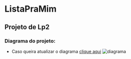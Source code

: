 
ListaPraMim
===============
Projeto de Lp2
---------------

### Diagrama do projeto:
- Caso queira atualizar o diagrama [clique aqui](https://www.lucidchart.com/invitations/accept/5ab82812-498e-46e5-8153-aa0fc6ccbfaf)
![diagrama](https://user-images.githubusercontent.com/32929623/42546814-7dcc7fe6-8495-11e8-8432-57d632dc750c.jpeg)


